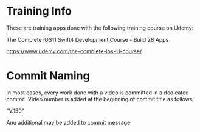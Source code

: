 # Training Info
These are training apps done with the following training course on Udemy:

The Complete iOS11 Swift4 Development Course - Build 28 Apps

https://www.udemy.com/the-complete-ios-11-course/

# Commit Naming
In most cases, every work done with a video is committed in a dedicated commit.
Video number is added at the beginning of commit title as follows:

"V.150"

Anu additional may be added to commit message.
